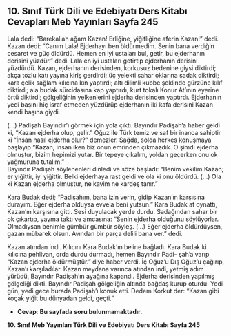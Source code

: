## 10. Sınıf Türk Dili ve Edebiyatı Ders Kitabı Cevapları Meb Yayınları Sayfa 245

Lala dedi: “Barekallah ağam Kazan! Erliğine, yiğitliğine aferin Kazan!” dedi. Kazan dedi: “Canım Lala! Ejderhayı ben öldürmedim. Senin bana verdiğin cesaret ve güç öldürdü. Hemen en iyi ustaları bul, getir, bu ejderhanın derisini yüzdür.” dedi. Lala en iyi ustaları getirtip ejderhanın derisini yüzdürdü. Kazan, ejderhanın derisinden, korkusuz bedenine giysi diktirdi; akça tozlu katı yayına kiriş gerdirdi; üç yelekti sahar oklarına sadak diktirdi; kara çelik sağlam kılıcına kın yaptırdı; altı dilimli kubbe şeklinde gürzüne kılıf diktirdi; ala budak sürcidasına kap yaptırdı, kurt tokalı Konur At’ının eyerine örtü diktirdi; gölgeliğinin yelkenlerini ejderha derisinden yaptırdı. Ejderhanın yedi başını hiç israf etmeden yüzdürüp ejderhanın iki kafa derisini Kazan kendi başına giydi.

(…) Padişah Bayındır’ı görmek için yola çıktı. Bayındır Padişah’a haber geldi ki, “Kazan ejderha olup, gelir.” Oğuz ile Türk temiz ve saf bir inanca sahiptir ki “İnsan nasıl ejderha olur?” demezler. Sağda, solda herkes konuşmaya başlayıp “Kazan, insan iken biz onun emrinden çıkmazdık. O şimdi ejderha olmuştur, bizim hepimizi yutar. Bir tepeye çıkalım, yoldan geçerken onu ok yağmuruna tutalım.”  
 Bayındır Padişah söylenenleri dinledi ve söze başladı: “Benim vekilim Kazan; er yiğittir, iyi yiğittir. Belki ejderhaya rast geldi ve ola ki onu öldürdü. (…) Ola ki Kazan ejderha olmuştur, ne kavim ne kardeş tanır.”

Kara Budak dedi; “Padişahım, bana izin verin, gidip Kazan’ın karşısına durayım. Eğer ejderha olduysa evvela beni yutsun.” Kara Budak at oynattı, Kazan’ın karşısına gitti. Sesi duyulacak yerde durdu. Sadağından sahar bir ok çıkartıp, yayma taktı ve amcasına: “Senin ejderha olduğunu söylüyorlar. Olmadıysan benimle gümbür gümbür söyleş. (…) Eğer ejderha öldürdüysen, gazan mübarek olsun. Avından bir parça delili bana ver.” dedi.

Kazan atından indi. Kılıcını Kara Budak’ın beline bağladı. Kara Budak ki kılıcına pehlivan, orda durdu durmadı, hemen Bayındır Padi- şah’a varıp “Kazan ejderha öldürmüştür.” diye haber verdi. İç Oğuz’u Dış Oğuz’u çağırıp, Kazan’ı karşıladılar. Kazan meydana varınca atından indi, yetmiş adım yürüdü, Bayındır Padişah’ın ayağına kapandı. Ejderha derisinden yapılmış gölgeliği dikti. Bayındır Padişah gölgeliğin altında bağdaş kurup oturdu. Yedi gün, yedi gece burada Padişah’ı konuk etti. Dedem Korkut der: “Kazan gibi koçak yiğit bu dünyadan geldi, geçti.”

* **Cevap**: **Bu sayfada soru bulunmamaktadır.**

**10. Sınıf Meb Yayınları Türk Dili ve Edebiyatı Ders Kitabı Sayfa 245**